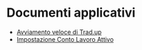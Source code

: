 # Documenti applicativi
- [Avviamento veloce di Trad.up](Sorgenti/DOC/TA/B£AMO/V5PLUG)
- [Impostazione Conto Lavoro Attivo](Sorgenti/DOC/TA/B£AMO/V5_002)
